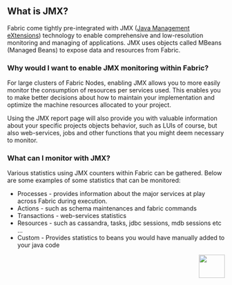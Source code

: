 ## What is JMX?

Fabric come tightly pre-integrated with JMX ([Java Management eXtensions](http://www.oracle.com/technetwork/java/javase/tech/javamanagement-140525.html)) technology to enable comprehensive and low-resolution monitoring and managing of  applications. JMX uses objects called MBeans (Managed Beans) to expose data and resources from Fabric.

### Why would I want to enable JMX monitoring within Fabric?

For large clusters of Fabric Nodes, enabling JMX allows you to more easily monitor the consumption of resources per services used. This enables you to make better decisions about how to maintain your implementation and optimize the machine resources allocated to your project.

Using the JMX report page will also provide you with valuable information about your specific projects objects behavior, such as LUIs of course, but also web-services, jobs and other functions that you might deem necessary to monitor.


### What can I monitor with JMX?

Various statistics using JMX counters within Fabric can be gathered. Below are some examples of some statistics that can be monitored:

- Processes - provides information about the major services at play across Fabric during execution.
- Actions - such as schema maintenances and fabric commands
- Transactions - web-services statistics
- Resources - such as cassandra, tasks, jdbc sessions, mdb sessions etc ...
- Custom - Provides statistics to beans you would have manually added to your java code

[<img align="right" width="60" height="54" src="/articles/images/Next.png">](/articles/34_JMX_statistics/02_JMX_infoformat.md)
